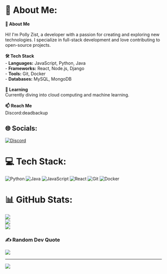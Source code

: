 # 💫 About Me:
  **👋 About Me**<br><br>Hi! I'm  Polly Zist, a developer with a passion for creating and exploring new technologies. I specialize in full-stack development and love contributing to open-source projects.<br><br>  **🛠️ Tech Stack**<br>- **Languages:** JavaScript, Python, Java<br>- **Frameworks:** React, Node.js, Django<br>- **Tools:** Git, Docker<br>- **Databases:** MySQL, MongoDB<br><br>  **🌱 Learning**<br>Currently diving into cloud computing and machine learning.<br><br>  **📫 Reach Me**<br>Discord:deadbackup<br>


## 🌐 Socials:
[![Discord](https://img.shields.io/badge/Discord-%237289DA.svg?logo=discord&logoColor=white)](https://discord.gg/https://skids.rip/discord) 

# 💻 Tech Stack:
![Python](https://img.shields.io/badge/python-3670A0?style=for-the-badge&logo=python&logoColor=ffdd54) ![Java](https://img.shields.io/badge/java-%23ED8B00.svg?style=for-the-badge&logo=openjdk&logoColor=white) ![JavaScript](https://img.shields.io/badge/javascript-%23323330.svg?style=for-the-badge&logo=javascript&logoColor=%23F7DF1E) ![React](https://img.shields.io/badge/react-%2320232a.svg?style=for-the-badge&logo=react&logoColor=%2361DAFB) ![Git](https://img.shields.io/badge/git-%23F05033.svg?style=for-the-badge&logo=git&logoColor=white) ![Docker](https://img.shields.io/badge/docker-%230db7ed.svg?style=for-the-badge&logo=docker&logoColor=white)
# 📊 GitHub Stats:
![](https://github-readme-stats.vercel.app/api?username=TALLJAKE1234&theme=dark&hide_border=false&include_all_commits=false&count_private=false)<br/>
![](https://github-readme-streak-stats.herokuapp.com/?user=TALLJAKE1234&theme=dark&hide_border=false)<br/>
![](https://github-readme-stats.vercel.app/api/top-langs/?username=TALLJAKE1234&theme=dark&hide_border=false&include_all_commits=false&count_private=false&layout=compact)

### ✍️ Random Dev Quote
![](https://quotes-github-readme.vercel.app/api?type=horizontal&theme=radical)

---
[![](https://visitcount.itsvg.in/api?id=TALLJAKE1234&icon=0&color=0)](https://visitcount.itsvg.in)

